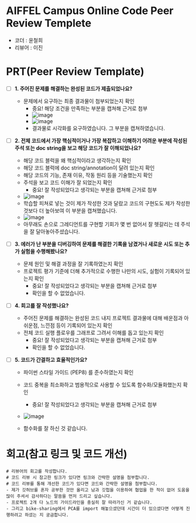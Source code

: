 # AIFFEL Campus Online Code Peer Review Templete
- 코더 : 윤철희
- 리뷰어 : 이진


# PRT(Peer Review Template)
- [ ]  **1. 주어진 문제를 해결하는 완성된 코드가 제출되었나요?**
    - 문제에서 요구하는 최종 결과물이 첨부되었는지 확인
        - 중요! 해당 조건을 만족하는 부분을 캡쳐해 근거로 첨부
        - ![image](https://github.com/user-attachments/assets/be971542-c19e-4875-bed2-9fca0ef184b6)
        - ![image](https://github.com/user-attachments/assets/bcfa7740-896f-415a-b664-e95e80780262)
        - 결과물로 시각화를 요구하였습니다. 그 부분을 캡쳐하였습니다.

    
- [ ]  **2. 전체 코드에서 가장 핵심적이거나 가장 복잡하고 이해하기 어려운 부분에 작성된 
주석 또는 doc string을 보고 해당 코드가 잘 이해되었나요?**
    - 해당 코드 블럭을 왜 핵심적이라고 생각하는지 확인
    - 해당 코드 블럭에 doc string/annotation이 달려 있는지 확인
    - 해당 코드의 기능, 존재 이유, 작동 원리 등을 기술했는지 확인
    - 주석을 보고 코드 이해가 잘 되었는지 확인
        - 중요! 잘 작성되었다고 생각되는 부분을 캡쳐해 근거로 첨부
    - ![image](https://github.com/user-attachments/assets/3b3283a3-60d1-4f3c-90f8-b3b4420303ab)
    - 학습할 피쳐로 넣는 것이 제가 작성한 것과 달랐고 코드의 구현도도 제가 작성한 것보다 더 높아보여 이 부분을 캡쳐했습니다.
    - ![image](https://github.com/user-attachments/assets/c44e8986-c98b-4eba-b157-fe6731f146f4)
    - 아무래도 손으로 그레디언트를 구현할 기회가 몇 번 없어서 잘 헷갈리는 데 주석을 잘 달아놓아주셨습니다.

        
- [ ]  **3. 에러가 난 부분을 디버깅하여 문제를 해결한 기록을 남겼거나
새로운 시도 또는 추가 실험을 수행해봤나요?**
    - 문제 원인 및 해결 과정을 잘 기록하였는지 확인
    - 프로젝트 평가 기준에 더해 추가적으로 수행한 나만의 시도, 
    실험이 기록되어 있는지 확인
        - 중요! 잘 작성되었다고 생각되는 부분을 캡쳐해 근거로 첨부
        - 확인을 할 수 없었습니다.
        
- [ ]  **4. 회고를 잘 작성했나요?**
    - 주어진 문제를 해결하는 완성된 코드 내지 프로젝트 결과물에 대해
    배운점과 아쉬운점, 느낀점 등이 기록되어 있는지 확인
    - 전체 코드 실행 플로우를 그래프로 그려서 이해를 돕고 있는지 확인
        - 중요! 잘 작성되었다고 생각되는 부분을 캡쳐해 근거로 첨부
        - 확인을 할 수 없었습니다.

- [ ]  **5. 코드가 간결하고 효율적인가요?**
    - 파이썬 스타일 가이드 (PEP8) 를 준수하였는지 확인
    - 코드 중복을 최소화하고 범용적으로 사용할 수 있도록 함수화/모듈화했는지 확인
        - 중요! 잘 작성되었다고 생각되는 부분을 캡쳐해 근거로 첨부
     
    - ![image](https://github.com/user-attachments/assets/026bf8a8-06a1-409f-b880-9234976d4b69)
    - 함수화를 잘 하신 것 같습니다.



# 회고(참고 링크 및 코드 개선)
```
# 리뷰어의 회고를 작성합니다.
# 코드 리뷰 시 참고한 링크가 있다면 링크와 간략한 설명을 첨부합니다.
# 코드 리뷰를 통해 개선한 코드가 있다면 코드와 간략한 설명을 첨부합니다.
- 제가 깃허브를 혼자 공부한 것만 올리고 남과 깃헙을 이용하여 협업을 한 적이 없어 도움을 많이 주셔서 감사하다는 말씀을 먼저 드리고 싶습니다.
- 프로젝트 2개 다 노드의 가이드라인을 충실히 잘 따라가신 거 같습니다.
- 그리고 bike-sharing에서 PCA를 import 해놓으셨던데 시간이 더 있으셨다면 어떻게 진행하려고 하셨는 지 궁금합니다.

```
